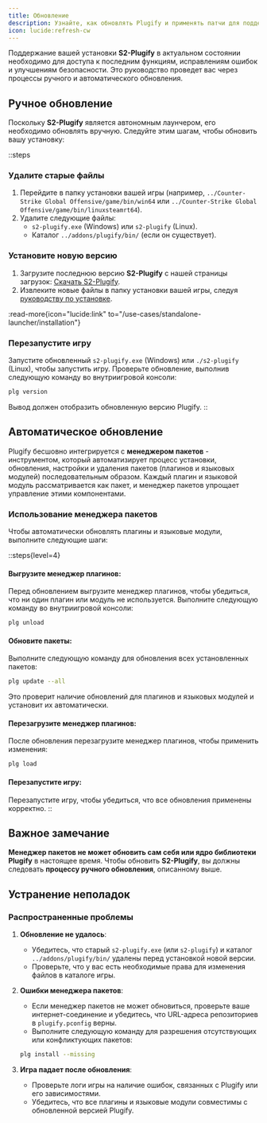 ```yaml
---
title: Обновление
description: Узнайте, как обновлять Plugify и применять патчи для поддержания совместимости с обновлениями игры.
icon: lucide:refresh-cw
---
```


Поддержание вашей установки **S2-Plugify** в актуальном состоянии необходимо для доступа к последним функциям, исправлениям ошибок и улучшениям безопасности. Это руководство проведет вас через процессы ручного и автоматического обновления.

## **Ручное обновление**

Поскольку **S2-Plugify** является автономным лаунчером, его необходимо обновлять вручную. Следуйте этим шагам, чтобы обновить вашу установку:

::steps
### **Удалите старые файлы**
1. Перейдите в папку установки вашей игры (например, `../Counter-Strike Global Offensive/game/bin/win64` или `../Counter-Strike Global Offensive/game/bin/linuxsteamrt64`).
2. Удалите следующие файлы:
    - `s2-plugify.exe` (Windows) или `s2-plugify` (Linux).
    - Каталог `../addons/plugify/bin/` (если он существует).

### **Установите новую версию**
1. Загрузите последнюю версию **S2-Plugify** с нашей страницы загрузок:
   [Скачать S2-Plugify](https://github.com/untrustedmodders/s2-plugify).
2. Извлеките новые файлы в папку установки вашей игры, следуя [руководству по установке](/use-cases/standalone-launcher/installation/).

:read-more{icon="lucide:link" to="/use-cases/standalone-launcher/installation"}

### **Перезапустите игру**
Запустите обновленный `s2-plugify.exe` (Windows) или `./s2-plugify` (Linux), чтобы запустить игру. Проверьте обновление, выполнив следующую команду во внутриигровой консоли:

```bash
plg version
```

Вывод должен отобразить обновленную версию Plugify.
::

## **Автоматическое обновление**

Plugify бесшовно интегрируется с **менеджером пакетов** - инструментом, который автоматизирует процесс установки, обновления, настройки и удаления пакетов (плагинов и языковых модулей) последовательным образом. Каждый плагин и языковой модуль рассматривается как пакет, и менеджер пакетов упрощает управление этими компонентами.

### **Использование менеджера пакетов**
Чтобы автоматически обновлять плагины и языковые модули, выполните следующие шаги:

::steps{level=4}
#### **Выгрузите менеджер плагинов**:  
   Перед обновлением выгрузите менеджер плагинов, чтобы убедиться, что ни один плагин или модуль не используется. Выполните следующую команду во внутриигровой консоли:

   ```bash
   plg unload
   ```

#### **Обновите пакеты**:  
   Выполните следующую команду для обновления всех установленных пакетов:

   ```bash
   plg update --all
   ```

   Это проверит наличие обновлений для плагинов и языковых модулей и установит их автоматически.

#### **Перезагрузите менеджер плагинов**:  
   После обновления перезагрузите менеджер плагинов, чтобы применить изменения:

   ```bash
   plg load
   ```

#### **Перезапустите игру**:  
   Перезапустите игру, чтобы убедиться, что все обновления применены корректно.
::

## **Важное замечание**
**Менеджер пакетов не может обновить сам себя или ядро библиотеки Plugify** в настоящее время. Чтобы обновить **S2-Plugify**, вы должны следовать **процессу ручного обновления**, описанному выше.

## **Устранение неполадок**

### **Распространенные проблемы**
1. **Обновление не удалось**:
    - Убедитесь, что старый `s2-plugify.exe` (или `s2-plugify`) и каталог `../addons/plugify/bin/` удалены перед установкой новой версии.
    - Проверьте, что у вас есть необходимые права для изменения файлов в каталоге игры.

2. **Ошибки менеджера пакетов**:
    - Если менеджер пакетов не может обновиться, проверьте ваше интернет-соединение и убедитесь, что URL-адреса репозиториев в `plugify.pconfig` верны.
    - Выполните следующую команду для разрешения отсутствующих или конфликтующих пакетов:

     ```bash
     plg install --missing
     ```

3. **Игра падает после обновления**:
    - Проверьте логи игры на наличие ошибок, связанных с Plugify или его зависимостями.
    - Убедитесь, что все плагины и языковые модули совместимы с обновленной версией Plugify.